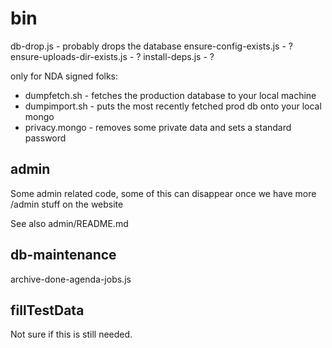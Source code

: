

# bin

db-drop.js - probably drops the database
ensure-config-exists.js - ?
ensure-uploads-dir-exists.js - ?
install-deps.js - ?

only for NDA signed folks:
- dumpfetch.sh - fetches the production database to your local machine
- dumpimport.sh - puts the most recently fetched prod db onto your local mongo
- privacy.mongo - removes some private data and sets a standard password



## admin

Some admin related code, some of this can disappear once we have more
/admin stuff on the website

See also admin/README.md

## db-maintenance

archive-done-agenda-jobs.js

## fillTestData

Not sure if this is still needed.
